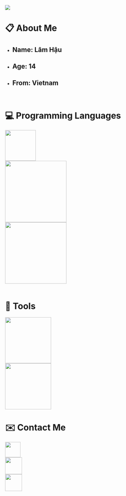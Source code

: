 <img src="https://readme-typing-svg.herokuapp.com?color=0E3BF7&background=FFFFFF00&center=true&vCenter=true&lines=Hi+everyone%F0%9F%91%8B%2C+I'm+Hau!!!">

<h1>📋 About Me</h1>
<ul>
    <li><h2>Name: <strong>Lâm Hậu</strong></h2></li>
    <li><h2>Age: <strong>14</strong></h2></li>
    <li><h2>From: <strong>Vietnam </strong></h2></li>
</ul>
<br>
<h1>💻 Programming Languages</h1>
<a href="https://python.org"><img src="https://learnopencv.com/wp-content/uploads/2021/05/Python_logo.png" height="100px"></a>
<br>
<a href="https://nodejs.org/"><img src="https://logos-download.com/wp-content/uploads/2016/09/Node_logo_NodeJS.png" height="200px"></a>
<br>
<a herf="https://html.com/"><img src="https://www.pinclipart.com/picdir/big/196-1961930_front-end-html-css-javascript-logo-clipart.png" height="200px"></a>
<br>
<br>
<h1>🔧 Tools</h1>
<a href="https://code.visualstudio.com/"><img src="https://iconape.com/wp-content/png_logo_vector/visual-studio-code.png" height = "150px"></a>
<br>
<a href="https://visualstudio.microsoft.com/fr/vs/community/"><img src="https://gdm-catalog-fmapi-prod.imgix.net/ProductLogo/1b6d695a-be0d-4aaf-920f-675585b5bb9c.png?auto=format&ixlib=react-9.0.3&w=2618" height = "150px"></a>
<br>
<h1>✉️ Contact Me</h1>
<a href="https://facebook.com/haudaddy"><img src="https://img.shields.io/badge/Facebook-0077B5?style=for-the-badge&logo=facebook&color=395693&logoColor=white" height="50px"></a>
<br>
<a href="https://discord.gg/cNQEYdQYxm"><img src="https://img.shields.io/badge/Discord-0077B5?style=for-the-badge&logo=discord&color=5037EA&logoColor=white" height="55px"></a>
<br>
<a href="https://github.com/haunosimp"><img src="https://img.shields.io/badge/Website-0077B5?style=for-the-badge&logo=cairometro&color=5037EA&logoColor=white" height="55px"></a>
